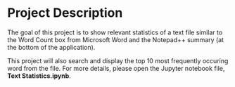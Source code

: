 # Project Description
The goal of this project is to show relevant statistics of a text file similar to the Word Count box from 
Microsoft Word and the Notepad++ summary (at the bottom of the application).

This project will also search and display the top 10 most frequently occuring word from the file. For more details, please open the Jupyter notebook file, **Text Statistics.ipynb**.
